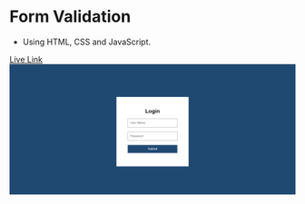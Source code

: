 # Form Validation

- Using HTML, CSS and JavaScript.

[Live Link](https://validateformdata.netlify.app/)
![Image](./image/form.png)
